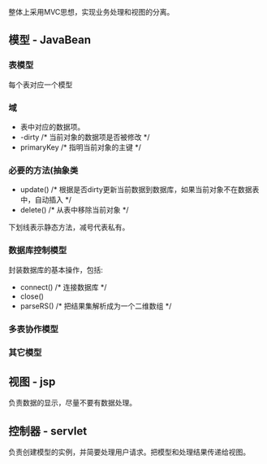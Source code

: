 整体上采用MVC思想，实现业务处理和视图的分离。

## 模型 - JavaBean
### 表模型
每个表对应一个模型
### 域
* 表中对应的数据项。
* -dirty /* 当前对象的数据项是否被修改 */
* primaryKey /* 指明当前对象的主键 */

### 必要的方法(抽象类
* update() /* 根据是否dirty更新当前数据到数据库，如果当前对象不在数据表中，自动插入 */
* delete() /* 从表中移除当前对象 */

下划线表示静态方法，减号代表私有。
### 数据库控制模型
封装数据库的基本操作，包括:

* connect() /* 连接数据库 */
* close()
* parseRS() /* 把结果集解析成为一个二维数组 */

### 多表协作模型
### 其它模型

## 视图 - jsp
负责数据的显示，尽量不要有数据处理。

## 控制器 - servlet
负责创建模型的实例，并简要处理用户请求。把模型和处理结果传递给视图。